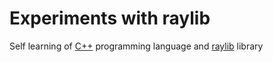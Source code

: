 # Experiments with raylib 
Self learning of [C++](https://isocpp.org/) programming language and [raylib](https://www.raylib.com/) library

